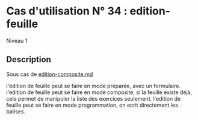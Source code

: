 
# Cas d'utilisation N° 34 :  edition-feuille

Niveau 1

##	Description

Sous cas de [edition-composite.md](edition-composite.md)

l'édition de feuille peut se faire en mode préparée, avec un formulaire.
l'edition de feuille peut se faire en mode composite, si la feuille existe déjà, cela permet de manipuler la liste des exercices seulement.
l'edition de feuille peut se faire en mode programmation, on ecrit directement les balises.

